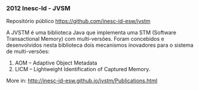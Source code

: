 ### 2012 Inesc-Id - JVSM

Repositório público https://github.com/inesc-id-esw/jvstm

A JVSTM é uma biblioteca Java que implementa uma STM (Software Transactional Memory) com multi-versões. Foram concebidos e desenvolvidos nesta biblioteca dois mecanismos inovadores para o sistema de multi-versões: 
1. AOM – Adaptive Object Metadata
2. LICM – Lightweight Identification of Captured Memory.

More in: http://inesc-id-esw.github.io/jvstm/Publications.html
